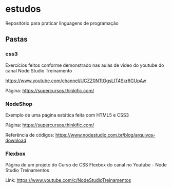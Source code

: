 # estudos
Repositório para praticar linguagens de programação

## Pastas

### css3
Exercícios feitos conforme demonstrado nas aulas de vídeo do youtube do canal Node Studio Treinamento

https://www.youtube.com/channel/UCZZ0NTtOgsLIT4Skr6GUpAw

Página: https://supercursos.thinkific.com/

### NodeShop
Exemplo de uma página estática feita com HTML5 e CSS3 

Página: https://supercursos.thinkific.com/

Referência de códigos: https://www.nodestudio.com.br/blog/arquivos-download

### Flexbox
Página de um projeto do Curso de CSS Flexbox do canal no Youtube - Node Studio Treinamentos

Link: https://www.youtube.com/c/NodeStudioTreinamentos

